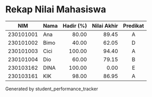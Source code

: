 # Rekap Nilai Mahasiswa

| NIM | Nama | Hadir (%) | Nilai Akhir | Predikat |
|---|---|---:|---:|:---:|
| 230101001 | Ana | 80.00 | 89.45 | A |
| 230101002 | Bimo | 40.00 | 62.05 | D |
| 230101003 | Cici | 100.00 | 94.40 | A |
| 230101004 | Dio | 60.00 | 79.15 | B |
| 230103162 | DINA | 100.00 | 0.00 | E |
| 230103161 | KIK | 98.00 | 86.95 | A |

Generated by student_performance_tracker